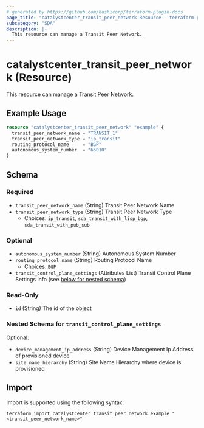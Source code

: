 ```yaml
---
# generated by https://github.com/hashicorp/terraform-plugin-docs
page_title: "catalystcenter_transit_peer_network Resource - terraform-provider-catalystcenter"
subcategory: "SDA"
description: |-
  This resource can manage a Transit Peer Network.
---
```


# catalystcenter_transit_peer_network (Resource)

This resource can manage a Transit Peer Network.

## Example Usage

```terraform
resource "catalystcenter_transit_peer_network" "example" {
  transit_peer_network_name = "TRANSIT_1"
  transit_peer_network_type = "ip_transit"
  routing_protocol_name     = "BGP"
  autonomous_system_number  = "65010"
}
```

<!-- schema generated by tfplugindocs -->
## Schema

### Required

- `transit_peer_network_name` (String) Transit Peer Network Name
- `transit_peer_network_type` (String) Transit Peer Network Type
  - Choices: `ip_transit`, `sda_transit_with_lisp_bgp`, `sda_transit_with_pub_sub`

### Optional

- `autonomous_system_number` (String) Autonomous System Number
- `routing_protocol_name` (String) Routing Protocol Name
  - Choices: `BGP`
- `transit_control_plane_settings` (Attributes List) Transit Control Plane Settings info (see [below for nested schema](#nestedatt--transit_control_plane_settings))

### Read-Only

- `id` (String) The id of the object

<a id="nestedatt--transit_control_plane_settings"></a>
### Nested Schema for `transit_control_plane_settings`

Optional:

- `device_management_ip_address` (String) Device Management Ip Address of provisioned device
- `site_name_hierarchy` (String) Site Name Hierarchy where device is provisioned

## Import

Import is supported using the following syntax:

```shell
terraform import catalystcenter_transit_peer_network.example "<transit_peer_network_name>"
```
